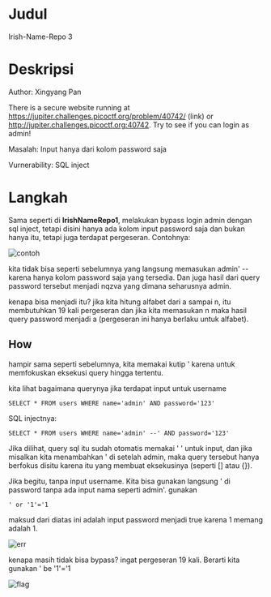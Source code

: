 # Judul
Irish-Name-Repo 3

# Deskripsi
Author: Xingyang Pan

There is a secure website running at https://jupiter.challenges.picoctf.org/problem/40742/ (link) or http://jupiter.challenges.picoctf.org:40742. Try to see if you can login as admin!

Masalah: Input hanya dari kolom password saja

Vurnerability: SQL inject

# Langkah
Sama seperti di **IrishNameRepo1**, melakukan bypass login admin dengan sql inject, tetapi disini hanya ada kolom input password saja dan bukan hanya itu, tetapi juga terdapat pergeseran.
Contohnya:

![contoh](https://github.com/user-attachments/assets/2c185d92-adc0-4807-b29d-15268f52ddb5)
        
kita tidak bisa seperti sebelumnya yang langsung memasukan admin' -- karena hanya kolom password saja yang tersedia. Dan juga hasil dari query password tersebut menjadi nqzva yang dimana seharusnya admin.

kenapa bisa menjadi itu? jika kita hitung alfabet dari a sampai n, itu membutuhkan 19 kali pergeseran dan jika kita memasukan n maka hasil query password menjadi a (pergeseran ini hanya berlaku untuk alfabet).

## How
hampir sama seperti sebelumnya, kita memakai kutip ' karena untuk memfokuskan eksekusi query hingga tertentu.

kita lihat bagaimana querynya jika terdapat input untuk username

    SELECT * FROM users WHERE name='admin' AND password='123'
SQL injectnya:

    SELECT * FROM users WHERE name='admin' --' AND password='123'

Jika dilihat, query sql itu sudah otomatis memakai ' ' untuk input, dan jika misalkan kita menambahkan ' di setelah admin, maka query tersebut hanya berfokus disitu karena itu yang membuat eksekusinya (seperti [] atau {}).

Jika begitu, tanpa input username. Kita bisa gunakan langsung ' di password tanpa ada input nama seperti admin'.
gunakan 
    
    ' or '1'='1

maksud dari diatas ini adalah input password menjadi true karena 1 memang adalah 1.

![err](https://github.com/user-attachments/assets/02d2f859-0698-4b95-9741-7dda8e4abea8)

kenapa masih tidak bisa bypass? ingat pergeseran 19 kali. Berarti kita gunakan ' be '1'='1

![flag](https://github.com/user-attachments/assets/fbd59f39-fafb-4c72-ab04-cc6b1767134d)

